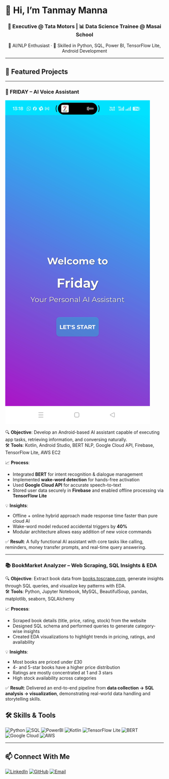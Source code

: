 # 👋 Hi, I’m Tanmay Manna

<h3 align="center">💼 Executive @ Tata Motors | 📊 Data Science Trainee @ Masai School</h3>

<p align="center">
  🤖 AI/NLP Enthusiast · 🚀 Skilled in Python, SQL, Power BI, TensorFlow Lite, Android Development
</p>

---

## 🚀 Featured Projects

---

### 🤖 FRIDAY – AI Voice Assistant
[![FRIDAY App](demo-front.jpg)](https://drive.google.com/file/d/1MB0px0Ad6Fr7D4NvQJAu6gG7mB6tE9W-/view?usp=sharing)

🔍 **Objective**: Develop an Android-based AI assistant capable of executing app tasks, retrieving information, and conversing naturally.  
🛠 **Tools**: Kotlin, Android Studio, BERT NLP, Google Cloud API, Firebase, TensorFlow Lite, AWS EC2  

📈 **Process**:
- Integrated **BERT** for intent recognition & dialogue management  
- Implemented **wake-word detection** for hands-free activation  
- Used **Google Cloud API** for accurate speech-to-text  
- Stored user data securely in **Firebase** and enabled offline processing via **TensorFlow Lite**  

💡 **Insights**:
- Offline + online hybrid approach made response time faster than pure cloud AI  
- Wake-word model reduced accidental triggers by **40%**  
- Modular architecture allows easy addition of new voice commands  

✅ **Result**: A fully functional AI assistant with core tasks like calling, reminders, money transfer prompts, and real-time query answering.

---

### 📚 BookMarket Analyzer – Web Scraping, SQL Insights & EDA

🔍 **Objective**: Extract book data from [books.toscrape.com](https://books.toscrape.com/), generate insights through SQL queries, and visualize key patterns with EDA.  
🛠 **Tools**: Python, Jupyter Notebook, MySQL, BeautifulSoup, pandas, matplotlib, seaborn, SQLAlchemy  

📈 **Process**:
- Scraped book details (title, price, rating, stock) from the website  
- Designed SQL schema and performed queries to generate category-wise insights  
- Created EDA visualizations to highlight trends in pricing, ratings, and availability  

💡 **Insights**:
- Most books are priced under £30  
- 4- and 5-star books have a higher price distribution  
- Ratings are mostly concentrated at 1 and 3 stars  
- High stock availability across categories  

✅ **Result**: Delivered an end-to-end pipeline from **data collection → SQL analysis → visualization**, demonstrating real-world data handling and storytelling skills.

## 🛠 Skills & Tools
![Python](https://img.shields.io/badge/-Python-3776AB?logo=python&logoColor=white)
![SQL](https://img.shields.io/badge/-SQL-336791?logo=postgresql&logoColor=white)
![PowerBI](https://img.shields.io/badge/-PowerBI-F2C811?logo=powerbi&logoColor=black)
![Kotlin](https://img.shields.io/badge/-Kotlin-0095D5?logo=kotlin&logoColor=white)
![TensorFlow Lite](https://img.shields.io/badge/-TensorFlow_Lite-FF6F00?logo=tensorflow&logoColor=white)
![BERT](https://img.shields.io/badge/-BERT-000000?logo=google&logoColor=white)
![Google Cloud](https://img.shields.io/badge/-Google_Cloud-4285F4?logo=googlecloud&logoColor=white)
![AWS](https://img.shields.io/badge/-AWS-232F3E?logo=amazonaws&logoColor=white)

---

## 📫 Connect With Me
[![LinkedIn](https://img.shields.io/badge/-LinkedIn-0A66C2?logo=linkedin&logoColor=white)](https://www.linkedin.com/in/tanmay-manna)
[![GitHub](https://img.shields.io/badge/-GitHub-181717?logo=github&logoColor=white)](https://github.com/Tanmay759484)
[![Email](https://img.shields.io/badge/-Email-D14836?logo=gmail&logoColor=white)](mailto:mtanmay1044@gmail.com)
